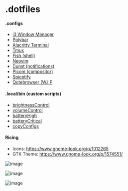 # .dotfiles

#### .configs

- [i3 Window Manager](https://github.com/JamieBurridge/.dotfiles/tree/main/i3)
- [Polybar](https://github.com/JamieBurridge/.dotfiles/tree/main/polybar)
- [Alacritty Terminal](https://github.com/JamieBurridge/.dotfiles/tree/main/alacritty)
- [Tmux](https://github.com/JamieBurridge/.dotfiles/tree/main/tmux)
- [Fish (shell)](https://github.com/JamieBurridge/.dotfiles/tree/main/fish)
- [Neovim](https://github.com/JamieBurridge/.dotfiles/tree/main/nvim)
- [Dunst (notifications)](https://github.com/JamieBurridge/.dotfiles/tree/main/dunst)
- [Picom (compositor)](https://github.com/JamieBurridge/.dotfiles/tree/main/picom)
- [Spicetify](https://github.com/JamieBurridge/.dotfiles/tree/main/spicetify)
- [Qutebrowser (W.I.P](https://github.com/JamieBurridge/.dotfiles/tree/main/qutebrowser)


#### .local/bin (custom scripts)
- [brightnessControl](https://github.com/JamieBurridge/.dotfiles/blob/main/.local/bin/brightnessControl.sh)
- [volumeControl](https://github.com/JamieBurridge/.dotfiles/blob/main/.local/bin/volumeControl.sh)
- [batteryHigh](https://github.com/JamieBurridge/.dotfiles/blob/main/.local/bin/batteryHigh.sh)
- [batteryCritical](https://github.com/JamieBurridge/.dotfiles/blob/main/.local/bin/batteryCritical.sh)
- [copyConfigs](https://github.com/JamieBurridge/.dotfiles/blob/main/.local/bin/copyConfigs.sh)


#### Ricing

- Icons: https://www.gnome-look.org/p/1012265
- GTK Theme: https://www.gnome-look.org/p/1574551/

![image](https://user-images.githubusercontent.com/80159413/211215623-b3f29170-54a2-4498-bad8-1421ec87a50f.png)

![image](https://user-images.githubusercontent.com/80159413/211215544-2f6ffb84-b41c-4a0c-b9e8-b54f9308f85e.png)

![image](https://user-images.githubusercontent.com/80159413/211215653-b7babb95-6751-45aa-a590-0c90d8a34ff3.png)
